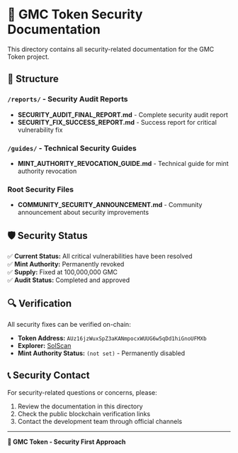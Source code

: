 # 🔐 GMC Token Security Documentation

This directory contains all security-related documentation for the GMC Token project.

## 📁 Structure

### `/reports/` - Security Audit Reports
- **SECURITY_AUDIT_FINAL_REPORT.md** - Complete security audit report
- **SECURITY_FIX_SUCCESS_REPORT.md** - Success report for critical vulnerability fix

### `/guides/` - Technical Security Guides  
- **MINT_AUTHORITY_REVOCATION_GUIDE.md** - Technical guide for mint authority revocation

### Root Security Files
- **COMMUNITY_SECURITY_ANNOUNCEMENT.md** - Community announcement about security improvements

## 🛡️ Security Status

✅ **Current Status:** All critical vulnerabilities have been resolved  
✅ **Mint Authority:** Permanently revoked  
✅ **Supply:** Fixed at 100,000,000 GMC  
✅ **Audit Status:** Completed and approved  

## 🔍 Verification

All security fixes can be verified on-chain:
- **Token Address:** `AUz16jzWuxSpZ3aKANmpocxWUUG6w5qDd1hiGnoUFMXb`
- **Explorer:** [SolScan](https://solscan.io/token/AUz16jzWuxSpZ3aKANmpocxWUUG6w5qDd1hiGnoUFMXb)
- **Mint Authority Status:** `(not set)` - Permanently disabled

## 📞 Security Contact

For security-related questions or concerns, please:
1. Review the documentation in this directory
2. Check the public blockchain verification links
3. Contact the development team through official channels

---

**🔐 GMC Token - Security First Approach**
